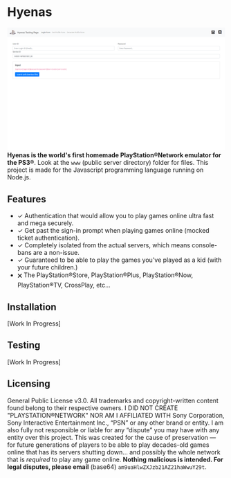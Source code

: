 # Hyenas

![Hyenas Screenshot](Screenshot.png?raw=true)
**Hyenas is the world's first homemade PlayStation®Network emulator for the PS3®**. Look at the `www` (public server directory) folder for files. This project is made for the Javascript programming language running on Node.js.

## Features

- ✓ Authentication that would allow you to play games online ultra fast and mega securely.
- ✓ Get past the sign-in prompt when playing games online (mocked ticket authentication).
- ✓ Completely isolated from the actual servers, which means console-bans are a non-issue.
- ✓ Guaranteed to be able to play the games you've played as a kid (with your future children.)
- 🗙 The PlayStation®Store, PlayStation®Plus, PlayStation®Now, PlayStation®TV, CrossPlay, etc…

## Installation

[Work In Progress]

## Testing

[Work In Progress]

## Licensing

General Public License v3.0. All trademarks and copyright-written content found belong to their respective owners. I DID NOT CREATE "PLAYSTATION®NETWORK" NOR AM I AFFILIATED WITH Sony Corporation, Sony Interactive Entertainment Inc., “PSN” or any other brand or entity. I am also fully not responsible or liable for any “dispute” you may have with any entity over this project. This was created for the cause of preservation — for future generations of players to be able to play decades-old games online that has its servers shutting down… and possibly the whole network that is *required* to play any game online. **Nothing malicious is intended. For legal disputes, please email** (base64) `am9uaHlwZXJzb21AZ21haWwuY29t`.
